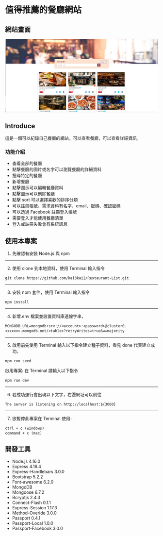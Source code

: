 # 值得推薦的餐廳網站

## 網站畫面

![MyImage](https://github.com/kai3kai2/Restaurant-List/blob/main/picture/refactor-routes-and-mongoose.jpg)

## Introduce

這是一個可以紀錄自己餐廳的網站，可以查看餐廳，可以查看詳細資訊。

### 功能介紹

- 查看全部的餐廳
- 點擊餐廳的圖片或名字可以瀏覽餐廳的詳細資料
- 搜尋特定的餐廳
- 新增餐廳
- 點擊圖示可以編輯餐廳資料
- 點擊圖示可以刪除餐廳
- 點擊 sort 可以選擇喜歡的排序分類
- 可以註冊帳號，需求資料有名字、email、密碼、確認密碼
- 可以透過 Facebook 註冊登入帳號
- 需要登入才能使用餐廳清單
- 登入或註冊失敗會有系統訊息

## 使用本專案

1. 先確認有安裝 Node.js 與 npm

---

2. 使用 clone 到本地資料，使用 Terminal 輸入指令

```
git clone https://github.com/kai3kai2/Restaurant-List.git
```

---

3. 安裝 npm 套件，使用 Terminal 輸入指令

```
npm install
```

---

4. 新增.env 檔案並設置資料庫連線字串，

```
MONGODB_URL=mongodb+srv://<account>:<password>@cluster0.<xxxxx>.mongodb.net/<table>?retryWrites=true&w=majority
```

---

5. 啟用前先使用 Terminal 輸入以下指令建立種子資料，看見 done 代表建立成功。

```
npm run seed
```

啟用專案: 在 Terminal 請輸入以下指令

```
npm run dev
```

---

6. 若成功運行會出現以下文字，右邊網址可以前往

```
The server is listening on http://localhost:${3000}
```

---

7. 欲暫停此專案在 Terminal 使用 :

```
ctrl + c (windows)
command + c (mac)
```

## 開發工具

- Node.js 4.16.0
- Express 4.16.4
- Express-Handlebars 3.0.0
- Bootstrap 5.2.2
- Font-awesome 6.2.0
- MongoDB
- Mongoose 6.7.2
- Bcryptjs 2.4.3
- Connect-Flash 0.1.1
- Express-Session 1.17.3
- Method-Overide 3.0.0
- Passport 0.4.1
- Passport-Local 1.0.0
- Passport-Facebook 3.0.0
